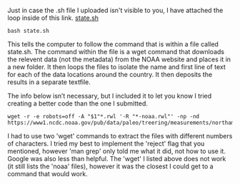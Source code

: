 Just in case the .sh file I uploaded isn't visible to you, I have attached the loop inside of this link. [state.sh](./state.sh)

```
bash state.sh
```
This tells the computer to follow the command that is within a file called state.sh. The command within the file is a wget command that downloads the relevent data (not the metadata) from the NOAA website and places it in a new folder. It then loops the files to isolate the name and first line of text for each of the data locations around the country. It then deposits the results in a separate textfile.


The info below isn’t necessary, but I included it to let you know I tried creating a better code than the one I submitted.
```
wget -r -e robots=off -A "$1"*.rwl '-R "*-noaa.rwl"' -np -nd https://www1.ncdc.noaa.gov/pub/data/paleo/treering/measurements/northamerica/usa/
```
I had to use two 'wget' commands to extract the files with different numbers of characters. I tried my best to implement the 'reject' flag that you mentioned, however 'man grep' only told me what it did, not how to use it. Google was also less than helpful. The 'wget' I listed above does not work (it still lists the 'noaa' files), however it was the closest I could get to a command that would work. 
